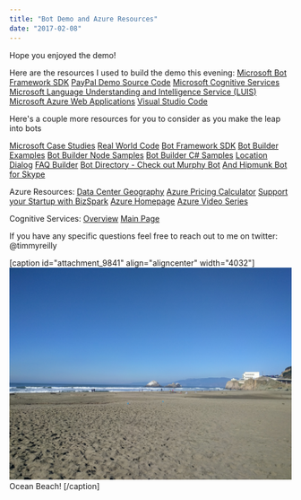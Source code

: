 ```yaml
---
title: "Bot Demo and Azure Resources"
date: "2017-02-08"
---
```


Hope you enjoyed the demo!

Here are the resources I used to build the demo this evening: [Microsoft Bot Framework SDK](https://dev.botframework.com/) [PayPal Demo Source Code](https://github.com/bnookala/node-paymentbot) [Microsoft Cognitive Services](https://www.microsoft.com/cognitive-services/en-us/) [Microsoft Language Understanding and Intelligence Service (LUIS)](https://www.luis.ai/) [Microsoft Azure Web Applications](https://azure.microsoft.com/en-us/services/app-service/web/) [Visual Studio Code](https://code.visualstudio.com/)

Here's a couple more resources for you to consider as you make the leap into bots

[Microsoft Case Studies](https://microsoft.github.io/techcasestudies/) [Real World Code](https://www.microsoft.com/developerblog/real-life-code/) [Bot Framework SDK](https://github.com/Microsoft/BotBuilder) [Bot Builder Examples](https://github.com/Microsoft/BotBuilder-Samples) [Bot Builder Node Samples](https://github.com/Microsoft/BotBuilder/tree/master/Node/examples) [Bot Builder C# Samples](https://github.com/Microsoft/BotBuilder/tree/master/CSharp/Samples) [Location Dialog](https://github.com/Microsoft/BotBuilder-Location) [FAQ Builder](https://qnamaker.ai/) [Bot Directory - Check out Murphy Bot](https://bots.botframework.com/) [And Hipmunk Bot for Skype](https://www.hipmunk.com/tailwind/hello-hipmunk-bot-for-skype/)

Azure Resources: [Data Center Geography](http://azuredatacentermap.azurewebsites.net/) [Azure Pricing Calculator](https://azure.microsoft.com/en-us/pricing/calculator/) [Support your Startup with BizSpark](https://bizspark.microsoft.com/) [Azure Homepage](https://azure.microsoft.com/en-us/) [Azure Video Series](https://channel9.msdn.com/Azure)

Cognitive Services: [Overview](https://azure.microsoft.com/en-us/services/cognitive-services/) [Main Page](https://www.microsoft.com/cognitive-services/en-us/)

If you have any specific questions feel free to reach out to me on twitter: @timmyreilly

\[caption id="attachment\_9841" align="aligncenter" width="4032"\][![Ocean Beach! ](images/IMG_20170115_115938.jpg)](http://timmyreilly.azurewebsites.net/wp-content/uploads/2017/02/IMG_20170115_115938.jpg) Ocean Beach! \[/caption\]
